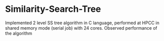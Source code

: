 # Similarity-Search-Tree
Implemented 2 level SS tree algorithm in C language, performed at HPCC in shared memory mode (serial job) with 24 cores. Observed performance of the algorithm
